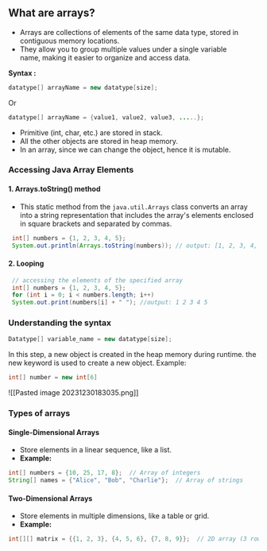 ## **What are arrays?**

- Arrays are collections of elements of the same data type, stored in contiguous memory locations.
- They allow you to group multiple values under a single variable name, making it easier to organize and access data.

**Syntax :**
```java
datatype[] arrayName = new datatype[size];
```
Or
```java
datatype[] arrayName = {value1, value2, value3, .....};
```

- Primitive (int, char, etc.) are stored in stack.
- All the other objects are stored in heap memory.
- In an array, since we can change the object, hence it is mutable.
### Accessing Java Array Elements 

#### 1. Arrays.toString() method

- This static method from the `java.util.Arrays` class converts an array into a string representation that includes the array's elements enclosed in square brackets and separated by commas.
```java
 int[] numbers = {1, 2, 3, 4, 5};
 System.out.println(Arrays.toString(numbers)); // output: [1, 2, 3, 4, 5]
```

#### 2. Looping 
```java
 // accessing the elements of the specified array  
 int[] numbers = {1, 2, 3, 4, 5};
 for (int i = 0; i < numbers.length; i++)  
 System.out.print(numbers[i] + " "); //output: 1 2 3 4 5
```

### Understanding the syntax

```java
Datatype[] variable_name = new datatype[size];
```
In this step, a new object is created in the heap memory during runtime. the new keyword is used to create a new object.
Example:
```java
int[] number = new int[6]
```

![[Pasted image 20231230183035.png]]

### Types of arrays
#### Single-Dimensional Arrays

- Store elements in a linear sequence, like a list.
- **Example:**

```java
int[] numbers = {10, 25, 17, 8};  // Array of integers
String[] names = {"Alice", "Bob", "Charlie"};  // Array of strings
```
#### Two-Dimensional Arrays

- Store elements in multiple dimensions, like a table or grid.
- **Example:**
```java
int[][] matrix = {{1, 2, 3}, {4, 5, 6}, {7, 8, 9}};  // 2D array (3 rows, 4 columns)
```
